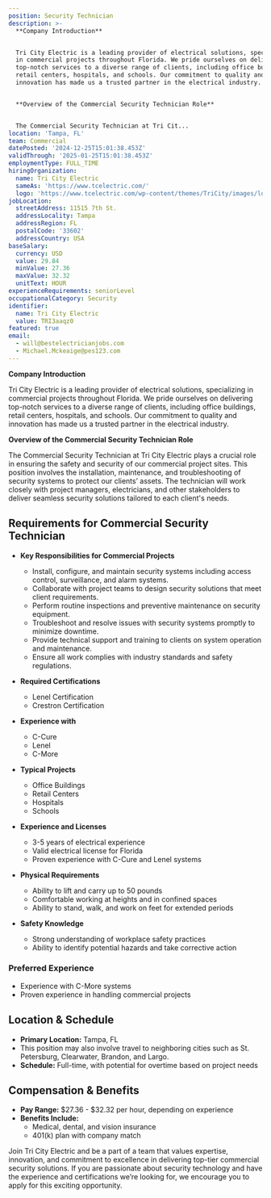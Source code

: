 ```yaml
---
position: Security Technician
description: >-
  **Company Introduction**


  Tri City Electric is a leading provider of electrical solutions, specializing
  in commercial projects throughout Florida. We pride ourselves on delivering
  top-notch services to a diverse range of clients, including office buildings,
  retail centers, hospitals, and schools. Our commitment to quality and
  innovation has made us a trusted partner in the electrical industry.


  **Overview of the Commercial Security Technician Role**


  The Commercial Security Technician at Tri Cit...
location: 'Tampa, FL'
team: Commercial
datePosted: '2024-12-25T15:01:38.453Z'
validThrough: '2025-01-25T15:01:38.453Z'
employmentType: FULL_TIME
hiringOrganization:
  name: Tri City Electric
  sameAs: 'https://www.tcelectric.com/'
  logo: 'https://www.tcelectric.com/wp-content/themes/TriCity/images/logo.png'
jobLocation:
  streetAddress: 11515 7th St.
  addressLocality: Tampa
  addressRegion: FL
  postalCode: '33602'
  addressCountry: USA
baseSalary:
  currency: USD
  value: 29.84
  minValue: 27.36
  maxValue: 32.32
  unitText: HOUR
experienceRequirements: seniorLevel
occupationalCategory: Security
identifier:
  name: Tri City Electric
  value: TRI3aaqz0
featured: true
email:
  - will@bestelectricianjobs.com
  - Michael.Mckeaige@pes123.com
---
```




**Company Introduction**

Tri City Electric is a leading provider of electrical solutions, specializing in commercial projects throughout Florida. We pride ourselves on delivering top-notch services to a diverse range of clients, including office buildings, retail centers, hospitals, and schools. Our commitment to quality and innovation has made us a trusted partner in the electrical industry.

**Overview of the Commercial Security Technician Role**

The Commercial Security Technician at Tri City Electric plays a crucial role in ensuring the safety and security of our commercial project sites. This position involves the installation, maintenance, and troubleshooting of security systems to protect our clients’ assets. The technician will work closely with project managers, electricians, and other stakeholders to deliver seamless security solutions tailored to each client's needs.

## Requirements for Commercial Security Technician

- **Key Responsibilities for Commercial Projects**
  - Install, configure, and maintain security systems including access control, surveillance, and alarm systems.
  - Collaborate with project teams to design security solutions that meet client requirements.
  - Perform routine inspections and preventive maintenance on security equipment.
  - Troubleshoot and resolve issues with security systems promptly to minimize downtime.
  - Provide technical support and training to clients on system operation and maintenance.
  - Ensure all work complies with industry standards and safety regulations.

- **Required Certifications**
  - Lenel Certification
  - Crestron Certification

- **Experience with**
  - C-Cure
  - Lenel
  - C-More

- **Typical Projects**
  - Office Buildings
  - Retail Centers
  - Hospitals
  - Schools

- **Experience and Licenses**
  - 3-5 years of electrical experience
  - Valid electrical license for Florida
  - Proven experience with C-Cure and Lenel systems

- **Physical Requirements**
  - Ability to lift and carry up to 50 pounds
  - Comfortable working at heights and in confined spaces
  - Ability to stand, walk, and work on feet for extended periods

- **Safety Knowledge**
  - Strong understanding of workplace safety practices
  - Ability to identify potential hazards and take corrective action

### Preferred Experience

- Experience with C-More systems
- Proven experience in handling commercial projects

## Location & Schedule

- **Primary Location:** Tampa, FL
- This position may also involve travel to neighboring cities such as St. Petersburg, Clearwater, Brandon, and Largo.
- **Schedule:** Full-time, with potential for overtime based on project needs

## Compensation & Benefits

- **Pay Range:** $27.36 - $32.32 per hour, depending on experience
- **Benefits Include:**
  - Medical, dental, and vision insurance
  - 401(k) plan with company match

Join Tri City Electric and be a part of a team that values expertise, innovation, and commitment to excellence in delivering top-tier commercial security solutions. If you are passionate about security technology and have the experience and certifications we’re looking for, we encourage you to apply for this exciting opportunity.